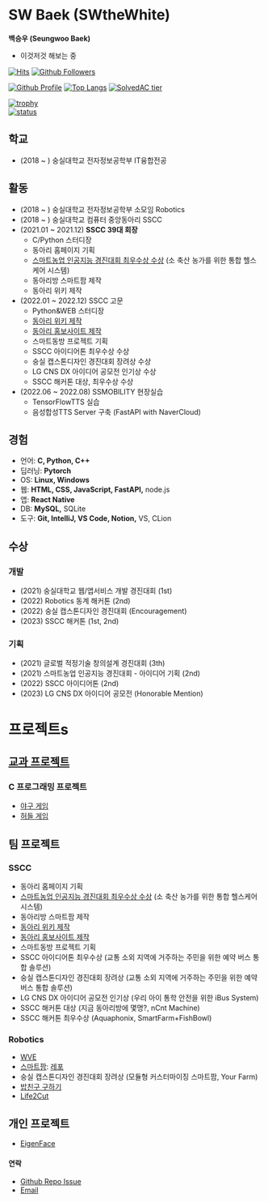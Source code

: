 # SW Baek (SWtheWhite)

__백승우 (Seungwoo Baek)__
  * 이것저것 해보는 중

[![Hits](https://hits.seeyoufarm.com/api/count/incr/badge.svg?url=https%3A%2F%2Fgithub.com%2FSwtheWhite&count_bg=%2379C83D&title_bg=%23555555&icon=&icon_color=%23E7E7E7&title=hits&edge_flat=false)](https://hits.seeyoufarm.com)
[![Github Followers](https://img.shields.io/github/followers/SwtheWhite?color=06d6a0&label=Github%20Followers&style=for-the-badge)](https://github.com/SWtheWhite?tab=followers)

[![Github Profile](https://github-readme-stats.vercel.app/api?username=SwtheWhite&count_private=true&hide=contribs,prs&show_icons=true&theme=vue-dark)](https://github.com/SWtheWhite)
[![Top Langs](https://github-readme-stats.vercel.app/api/top-langs/?username=SwtheWhite&layout=compact&hide=Visual%20Basic)](https://github.com/anuraghazra/github-readme-stats)
[![SolvedAC tier](http://mazassumnida.wtf/api/v2/generate_badge?boj=swthewhite)](https://solved.ac/swthewhite)

[![trophy](https://github-profile-trophy.vercel.app/?username=SWtheWhite&theme=chalk&row=1&column=7)](https://github.com/ryo-ma/github-profile-trophy)  
[![status](https://github-readme-streak-stats.herokuapp.com/?user=SWtheWhite)](#)

## 학교
  * (2018 ~ ) 숭실대학교 전자정보공학부 IT융합전공

## 활동
  * (2018 ~ ) 숭실대학교 전자정보공학부 소모임 Robotics
  * (2018 ~ ) 숭실대학교 컴퓨터 중앙동아리 SSCC 
  * (2021.01 ~ 2021.12) __SSCC 39대 회장__
    * C/Python 스터디장
    * 동아리 홈페이지 기획
    * [스마트농업 인공지능 경진대회 최우수상 수상](https://news.naver.com/main/read.naver?mode=LSD&mid=sec&sid1=001&oid=003&aid=0010840259)
      (소 축산 농가를 위한 통합 헬스케어 시스템)
    * 동아리방 스마트팜 제작
    * 동아리 위키 제작
  * (2022.01 ~ 2022.12) SSCC 고문
    * Python&WEB 스터디장
    * [동아리 위키 제작](http://www.sscc.space)
    * [동아리 홍보사이트 제작](https://ssccpromotion.xyz/)
    * 스마트동방 프로젝트 기획
    * SSCC 아이디어톤 최우수상 수상
    * 숭실 캡스톤디자인 경진대회 장려상 수상
    * LG CNS DX 아이디어 공모전 인기상 수상
    * SSCC 해커톤 대상, 최우수상 수상
  * (2022.06 ~ 2022.08) SSMOBILITY 현장실습
    * TensorFlowTTS 실습
    * 음성합성TTS Server 구축 (FastAPI with NaverCloud)

## 경험
  * 언어: __C, Python, C++__
  * 딥러닝: __Pytorch__
  * OS: __Linux, Windows__
  * 웹: __HTML, CSS, JavaScript, FastAPI,__ node.js
  * 앱: __React Native__
  * DB: __MySQL,__ SQLite
  * 도구: __Git, IntelliJ, VS Code, Notion,__ VS, CLion

## 수상

### 개발
* (2021) 숭실대학교 웹/앱서비스 개발 경진대회 (1st)
* (2022) Robotics 동계 해커톤 (2nd)
* (2022) 숭실 캡스톤디자인 경진대회 (Encouragement)
* (2023) SSCC 해커톤 (1st, 2nd)
    
### 기획
* (2021) 글로벌 적정기술 창의설계 경진대회 (3th)
* (2021) 스마트농업 인공지능 경진대회 - 아이디어 기획 (2nd)
* (2022) SSCC 아이디어톤 (2nd)
* (2023) LG CNS DX 아이디어 공모전 (Honorable Mention)



# 프로젝트s

## [교과 프로젝트](http://infocom.ssu.ac.kr/kor/undergraduate/0203.php)
  ### C 프로그래밍 프로젝트
  * [야구 게임](https://github.com/SWtheWhite/C-Baseballproject)
  * [허들 게임](https://github.com/SWtheWhite/C-Hurdleproject)

## 팀 프로젝트
  ### SSCC
  * 동아리 홈페이지 기획
  * [스마트농업 인공지능 경진대회 최우수상 수상](https://news.naver.com/main/read.naver?mode=LSD&mid=sec&sid1=001&oid=003&aid=0010840259)
    (소 축산 농가를 위한 통합 헬스케어 시스템)
  * 동아리방 스마트팜 제작
  * [동아리 위키 제작](http://www.sscc.space)
  * [동아리 홍보사이트 제작](https://ssccpromotion.xyz/)
  * 스마트동방 프로젝트 기획
  * SSCC 아이디어톤 최우수상
    (교통 소외 지역에 거주하는 주민을 위한 예약 버스 통합 솔루션)
  * 숭실 캡스톤디자인 경진대회 장려상
    (교통 소외 지역에 거주하는 주민을 위한 예약 버스 통합 솔루션)
  * LG CNS DX 아이디어 공모전 인기상
    (우리 아이 통학 안전을 위한 iBus System)
  * SSCC 해커톤 대상
    (지금 동아리방에 몇명?, nCnt Machine)
  * SSCC 해커톤 최우수상
    (Aquaphonix, SmartFarm+FishBowl)
    
  ### Robotics
  * [WVE](https://github.com/ika9810/WVE)
  * [스마트팜](https://swthewhite.github.io/SmartFarm/): [레포](https://github.com/SWtheWhite/SmartFarm)
  * 숭실 캡스톤디자인 경진대회 장려상
    (모듈형 커스터마이징 스마트팜, Your Farm)
  * [밥친구 구하기](https://github.com/SWtheWhite/no-alone-meal)
  * [Life2Cut](https://github.com/SWtheWhite/Life2Cut)
    
## 개인 프로젝트
  * [EigenFace](https://github.com/SWtheWhite/EigenFace)

#### 연락
  - [Github Repo Issue](https://github.com/SwtheWhite/SwtheWhite/issues)
  - [Email](mailto:swthewhite@gmail.com)



<!-- Image definitions: Institutions and Groups -->
[SoongSil-university-cs-url]: http://infocom.ssu.ac.kr
